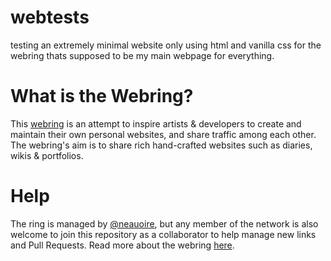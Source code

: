 # webtests
testing an extremely minimal website only using html and vanilla css for the webring thats supposed to be my main webpage for everything.

# What is the Webring?
This [webring](https://wiki.xxiivv.com/site/webring.html) is an attempt to inspire artists & developers to create and maintain their own personal websites, and share traffic among each other. The webring's aim is to share rich hand-crafted websites such as diaries, wikis & portfolios.

# Help
The ring is managed by [@neauoire](https://merveilles.town/@neauoire), but any member of the network is also welcome to join this repository as a collaborator to help manage new links and Pull Requests. Read more about the webring [here](https://wiki.xxiivv.com/site/webring.html).
